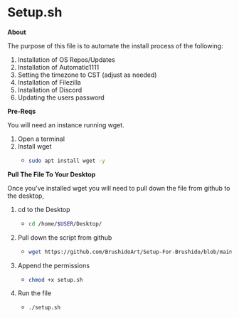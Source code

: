 # Setup.sh

**About**

The purpose of this file is to automate the install process of the following:

1. Installation of OS Repos/Updates
2. Installation of Automatic1111
3. Setting the timezone to CST (adjust as needed)
4. Installation of Filezilla
5. Installation of Discord
6. Updating the users password


**Pre-Reqs**

You will need an instance running wget.
1. Open a terminal
2. Install wget
    - ```bash
      sudo apt install wget -y
      ```

**Pull The File To Your Desktop**

Once you've installed wget you will need to pull down the file from github to the desktop,

1. cd to the Desktop
    - ```bash
      cd /home/$USER/Desktop/
      ```
2. Pull down the script from github
    - ```bash
      wget https://github.com/BrushidoArt/Setup-For-Brushido/blob/main/setup.sh
      ```

3. Append the permissions
    - ```bash
      chmod +x setup.sh
      ```
4. Run the file
    - ```bash
      ./setup.sh
      ```

